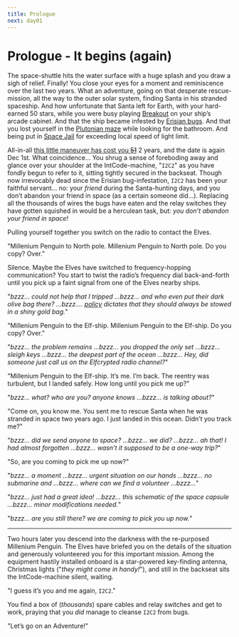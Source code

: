 ```yaml
---
title: Prologue
next: day01
---
```


# Prologue - It begins (again)

The space-shuttle hits the water surface with a huge splash and you draw a sigh of relief. Finally! You close your eyes for a moment and reminiscence over the last two years. What an adventure, going on that desperate rescue-mission, all the way to the outer solar system, finding Santa in his stranded spaceship. And how unfortunate that Santa left for Earth, with your hard-earned 50 stars, while you were busy playing [Breakout](https://adventofcode.com/2019/day/13) on your ship’s arcade cabinet. And that the ship became infested by [Erisian bugs](https://adventofcode.com/2019/day/24). And that you lost yourself in the [Plutonian maze](https://adventofcode.com/2019/day/20) while looking for the bathroom. And being put in [Space Jail](https://adventofcode.com/2019/day/11) for exceeding local speed of light limit.

All-in-all [this little maneuver has cost you ~~51~~](https://www.youtube.com/watch?v=_GdEsdEfZvc) 2 years, and the date is again Dec 1st. What coincidence... You shrug a sense of foreboding away and glance over your shoulder at the IntCode-machine, "``I2C2``" as you have fondly begun to refer to it, sitting tightly secured in the backseat. Though now irrevocably dead since the Erisian bug-infestation, ``I2C2`` has been your faithful servant... no: your *friend* during the Santa-hunting days, and you don’t abandon your friend in space (as a certain someone did...). Replacing all the thousands of wires the bugs have eaten and the relay switches they have gotten squished in would be a herculean task, but: *you don’t abandon your friend in space!*

Pulling yourself together you switch on the radio to contact the Elves.

"Millenium Penguin to North pole. Millenium Penguin to North pole. Do you copy? Over."

Silence. Maybe the Elves have switched to frequency-hopping communication? You start to twist the radio’s frequency dial back-and-forth until you pick up a faint signal from one of the Elves nearby ships.

"*bzzz... could not help that I tripped ...bzzz... and who even put their dark olive bag there? ...bzzz.... [policy](https://adventofcode.com/2020/day/7) dictates that they should always be stowed in a shiny gold bag.*"

"Millenium Penguin to the Elf-ship. Millenium Penguin to the Elf-ship. Do you copy? Over."

"*bzzz... the problem remains ...bzzz... you dropped the only set ...bzzz... sleigh keys ...bzzz... the deepest part of the ocean ...bzzz... Hey, did someone just call us on the Elfcrypted radio channel?*"

"Millenium Penguin to the Elf-ship. It’s me. I’m back. The reentry was turbulent, but I landed safely. How long until you pick me up?"

"*bzzz... what? who are you? anyone knows ...bzzz... is talking about?*"

"Come on, you know me. You sent me to rescue Santa when he was stranded in space two years ago. I just landed in this ocean. Didn’t you track me?"

"*bzzz... did we send anyone to space? ...bzzz... we did? ...bzzz... ah that! I had almost forgotten ...bzzz... wasn’t it supposed to be a one-way trip?*"

"So, are you coming to pick me up now?"

"*bzzz... a moment ...bzzz... urgent situation on our hands ...bzzz... no submarine and ...bzzz... where can we find a volunteer ...bzzz...*"

"*bzzz... just had a great idea! ...bzzz... this schematic of the space capsule ...bzzz... minor modifications needed.*"

"*bzzz... are you still there? we are coming to pick you up now.*"

---

Two hours later you descend into the darkness with the re-purposed Millenium Penguin. The Elves have briefed you on the details of the situation and generously volunteered you for this important mission. Among the equipment hastily installed onboard is a star-powered key-finding antenna, Christmas lights ("*they might come in handy!*"), and still in the backseat sits the IntCode-machine silent, waiting.

"I guess it’s you and me again, ``I2C2``."

You find a box of (*thousands*) spare cables and relay switches and get to work, praying that you *did* manage to cleanse ``I2C2`` from bugs.

"Let’s go on an Adventure!"

